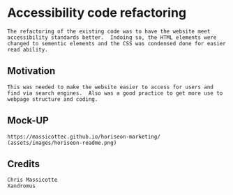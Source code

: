 # Accessibility code refactoring

    The refactoring of the existing code was to have the website meet accessibility standards better.  Indoing so, the HTML elements were changed to sementic elements and the CSS was condensed done for easier read ability.

## Motivation

    This was needed to make the website easier to access for users and find via search engines.  Also was a good practice to get more use to webpage structure and coding.

## Mock-UP

    https://massicottec.github.io/horiseon-marketing/
    (assets/images/horiseon-readme.png)
  
## Credits

    Chris Massicotte
    Xandromus
